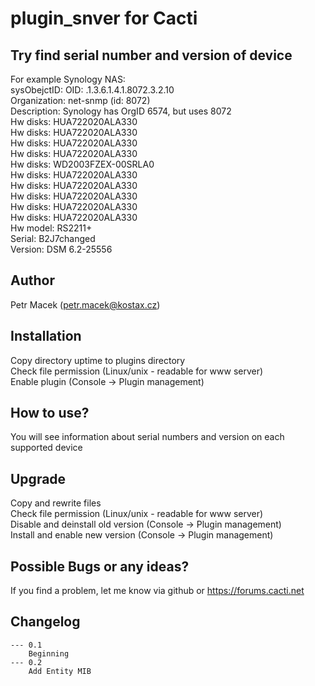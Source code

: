 # plugin_snver for Cacti

## Try find serial number and version of device
For example Synology NAS:  
sysObejctID: OID: .1.3.6.1.4.1.8072.3.2.10  
Organization: net-snmp (id: 8072)  
Description: Synology has OrgID 6574, but uses 8072  
Hw disks: HUA722020ALA330  
Hw disks: HUA722020ALA330  
Hw disks: HUA722020ALA330  
Hw disks: HUA722020ALA330  
Hw disks: WD2003FZEX-00SRLA0  
Hw disks: HUA722020ALA330  
Hw disks: HUA722020ALA330  
Hw disks: HUA722020ALA330  
Hw disks: HUA722020ALA330  
Hw disks: HUA722020ALA330  
Hw model: RS2211+  
Serial: B2J7changed  
Version: DSM 6.2-25556  

## Author
Petr Macek (petr.macek@kostax.cz)


## Installation
Copy directory uptime to plugins directory  
Check file permission (Linux/unix - readable for www server)  
Enable plugin (Console -> Plugin management)  

## How to use?
You will see information about serial numbers and version on each supported device

## Upgrade    
Copy and rewrite files  
Check file permission (Linux/unix - readable for www server)  
Disable and deinstall old version (Console -> Plugin management)  
Install and enable new version (Console -> Plugin management)   
    
## Possible Bugs or any ideas?
If you find a problem, let me know via github or https://forums.cacti.net
   

## Changelog
	--- 0.1
		Beginning
	--- 0.2
		Add Entity MIB

